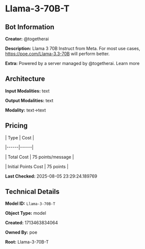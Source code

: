 # Llama-3-70B-T

## Bot Information

**Creator:** @togetherai

**Description:** Llama 3 70B Instruct from Meta. For most use cases, https://poe.com/Llama-3.3-70B will perform better.

**Extra:** Powered by a server managed by @togetherai. Learn more


## Architecture

**Input Modalities:** text

**Output Modalities:** text

**Modality:** text->text


## Pricing

| Type | Cost |

|------|------|

| Total Cost | 75 points/message |

| Initial Points Cost | 75 points |


**Last Checked:** 2025-08-05 23:29:24.189769


## Technical Details

**Model ID:** `Llama-3-70B-T`

**Object Type:** model

**Created:** 1713463834064

**Owned By:** poe

**Root:** Llama-3-70B-T
